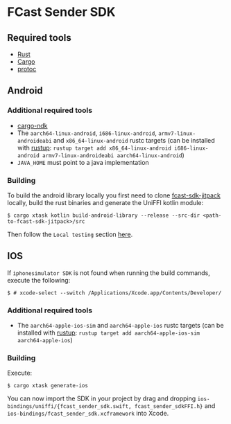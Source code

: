 # FCast Sender SDK

## Required tools

* [Rust](https://www.rust-lang.org/)
* [Cargo](https://doc.rust-lang.org/cargo/)
* [protoc](https://protobuf.dev/installation/)

## Android

### Additional required tools

* [cargo-ndk](https://github.com/bbqsrc/cargo-ndk)
* The `aarch64-linux-android`, `i686-linux-android`, `armv7-linux-androideabi` and `x86_64-linux-android` rustc targets
  (can be installed with [rustup](https://rustup.rs/): `rustup target add x86_64-linux-android i686-linux-android armv7-linux-androideabi aarch64-linux-android`)
* `JAVA_HOME` must point to a java implementation

### Building

To build the android library locally you first need to clone [fcast-sdk-jitpack](https://gitlab.futo.org/videostreaming/fcast-sdk-jitpack) locally, build the rust binaries and generate the UniFFI kotlin module:

```console
$ cargo xtask kotlin build-android-library --release --src-dir <path-to-fcast-sdk-jitpack>/src
```

Then follow the `Local testing` section [here](https://gitlab.futo.org/videostreaming/fcast-sdk-jitpack/-/blob/main/README.md?ref_type=heads).

## IOS

If `iphonesimulator SDK` is not found when running the build commands, execute the following:

```console
$ # xcode-select --switch /Applications/Xcode.app/Contents/Developer/
```

### Additional required tools

* The `aarch64-apple-ios-sim` and `aarch64-apple-ios` rustc targets
  (can be installed with [rustup](https://rustup.rs/): `rustup target add aarch64-apple-ios-sim aarch64-apple-ios`)

### Building

Execute:

```console
$ cargo xtask generate-ios
```

You can now import the SDK in your project by drag and dropping `ios-bindings/uniffi/{fcast_sender_sdk.swift, fcast_sender_sdkFFI.h}` and `ios-bindings/fcast_sender_sdk.xcframework` into Xcode.

